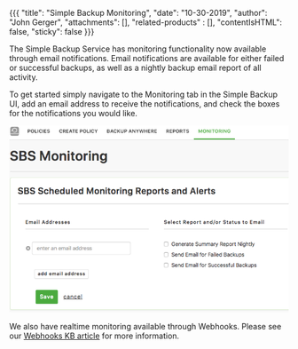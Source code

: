 {{{
  "title": "Simple Backup Monitoring",
  "date": "10-30-2019",
  "author": "John Gerger",
  "attachments": [],
  "related-products" : [],
  "contentIsHTML": false,
  "sticky": false
}}}

The Simple Backup Service has monitoring functionality now available through email notifications. Email notifications are available for either failed or successful backups, as well as a nightly backup email report of all activity.

To get started simply navigate to the Monitoring tab in the Simple Backup UI, add an email address to receive the notifications, and check the boxes for the notifications you would like.

![](../images/backup/monitoring/monitoring_email.png)

We also have realtime monitoring available through Webhooks. Please see our [Webhooks KB article](webhooks.md) for more information.

